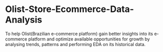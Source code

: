 # Olist-Store-Ecommerce-Data-Analysis
To help Olist(Brazilian e-commerce platform) gain better insights into its e-commerce platform and optimize available opportunities for growth by analysing trends, patterns and performing EDA on its historical data.
